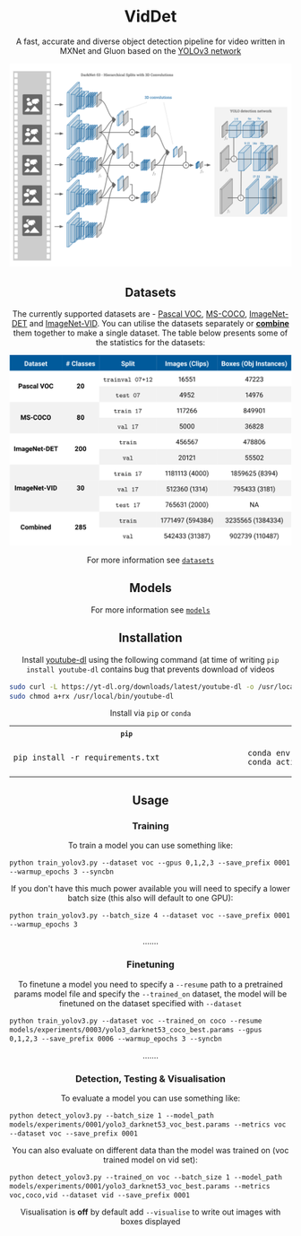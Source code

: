 <h1 align='center'>VidDet</h1>
<p align=center>
A fast, accurate and diverse object detection pipeline for video written
in MXNet and Gluon based on the <a href="https://pjreddie.com/darknet/yolo/">YOLOv3 network</a>
</p>

<p align="center"><img src="img/Temporal_YOLO_Conv.svg"></p>

<h2 align='center'></h2>
<h2 align='center'>Datasets</h2>

<p align="center">
The currently supported datasets are - <a href="http://host.robots.ox.ac.uk/pascal/VOC/">Pascal VOC</a>, <a href="http://cocodataset.org/">MS-COCO</a>, <a href="http://image-net.org/challenges/LSVRC/2017/download-images-1p39.php">ImageNet-DET</a> and <a href="http://image-net.org/challenges/LSVRC/2017/download-images-1p39.php">ImageNet-VID</a>. You can utilise the datasets separately or <a href="datasets#a-combined-dataset"><b>combine</b></a> them together to make a single dataset. The table below presents some of the statistics for the datasets:
</p>


<p align="center"><img src="img/viddet_data_main.svg"></p>

<!-- | Dataset     |       split      |  Images (Clips) |  Boxes (Obj Instances) | Categories | -->
<!-- |-------------|------------------|-----------------|----------------|------------| -->
<!-- | PascalVOC   | `trainval 07+12` |           16551 |          47223 |         20 | -->
<!-- | PascalVOC   |     `test 07`    |            4952 |          14976 |         20 | -->
<!-- |             |                  |                 |                |            | -->
<!-- | MSCoco      |    `train 17`    |          117266 |         849901 |         80 | -->
<!-- | MSCoco      |     `val 17`     |            5000 |          36828 |         80 | -->
<!-- |             |                  |                 |                |            | -->
<!-- | ImageNetDET |     `train`      |          456567 |         478806 |        200 | -->
<!-- | ImageNetDET |       `val`      |           20121 |          55502 |        200 | -->
<!-- | ImageNetDET | `train_nonempty` |          333474 |         478806 |        200 | -->
<!-- | ImageNetDET |  `val_nonempty`  |           18680 |          55502 |        200 | -->
<!-- |             |                  |                 |                |            | -->
<!-- | ImageNetVID |    `train15`     |  1122397 (3862) | 1731913 (7911) |         30 | -->
<!-- | ImageNetVID |      `val15`     |    176126 (555) |  273505 (1309) |         30 | -->
<!-- | ImageNetVID |     `test15`     |    315176 (937) |             NA |         30 | -->
<!-- | ImageNetVID |`train15_nonempty`|  1086132 (3862) | 1731913 (7911) |         30 | -->
<!-- | ImageNetVID | `val15_nonempty` |    172080 (555) |  273505 (1309) |         30 | -->
<!-- |             |                  |                 |                |            | -->
<!-- | ImageNetVID |    `train17`     |  1181113 (4000) | 1859625 (8394) |         30 | -->
<!-- | ImageNetVID |      `val17`     |   512360 (1314) |  795433 (3181) |         30 | -->
<!-- | ImageNetVID |     `test17`     |   765631 (2000) |             NA |         30 | -->
<!-- | ImageNetVID |`train17_nonempty`|  1142945 (4000) | 1859625 (8394) |         30 | -->
<!-- | ImageNetVID | `val17_nonempty` |   492183 (1314) |  795433 (3181) |         30 | -->
<!-- | ImageNetVID | `train17_ne_0.04`|    47481 (4000) |   78501 (8682) |         30 | -->
<!-- | ImageNetVID |  `val17_ne_0.04` |    20353 (1314) |   33384 (3295) |         30 | -->
<!-- |             |                  |                 |                |            | -->
<!-- | YouTubeBB   |      `train`     | 5608012 (301987) | 5608012 (444053) |         23 | -->
<!-- | YouTubeBB   |       `val`      |   625338 (33578) |   625338 (49193) |         23 | -->
<!-- | YouTubeBB   | `train_nonempty` | 4580762 (294853) | 4484014 (294715) |         23 | -->
<!-- | YouTubeBB   |  `val_nonempty`  |   508988 (32661) |  497616 (32650) |         23 | -->
<!-- *YouTubeBB stats are annotation stats, access to image data yet to be -->
<!-- confirmed, will be updated in future* -->

<p align="center">For more information see <a href="datasets"><code>datasets</code></a></p>

<h2 align='center'></h2>
<h2 align='center'>Models</h2>

<p align="center">For more information see <a href="models"><code>models</code></a></p>


<h2 align='center'></h2>
<h2 align='center'>Installation</h2>


<p align="center">Install <a href="https://youtube-dl.org/">youtube-dl</a> using the following command (at time of writing <code>pip install youtube-dl</code> contains bug that prevents download of videos</p>

```bash
sudo curl -L https://yt-dl.org/downloads/latest/youtube-dl -o /usr/local/bin/youtube-dl
sudo chmod a+rx /usr/local/bin/youtube-dl
```

<p align="center">Install via <code>pip</code> or <code>conda</code></p>
<p align="center">
<table style="width:100%">
  <tr>
    <th><code>pip</code></th>
    <th><code>conda</code></th>
  </tr>
  <tr>
    <td><pre>pip install -r requirements.txt                 </pre></td>
    <td><pre>conda env create -f environment.yml              <br>conda activate viddet-mx</pre></td>
  </tr>
</table>
</p>

<h2 align='center'></h2>
<h2 align='center'>Usage</h2>

<h3 align='center'>Training</h3>

<p align="center">To train a model you can use something like:</p>

```
python train_yolov3.py --dataset voc --gpus 0,1,2,3 --save_prefix 0001 --warmup_epochs 3 --syncbn
```

<p align="center">If you don't have this much power available you will need to specify a lower batch size (this also will default to one GPU):</p>

```
python train_yolov3.py --batch_size 4 --dataset voc --save_prefix 0001 --warmup_epochs 3
```

<p align="center">.......</p>
<h3 align='center'>Finetuning</h3>

<p align="center">To finetune a model you need to specify a <code>--resume</code> path to a pretrained params model file and specify the <code>--trained_on</code> dataset, the model will be finetuned on the dataset specified with <code>--dataset</code></p>

```
python train_yolov3.py --dataset voc --trained_on coco --resume models/experiments/0003/yolo3_darknet53_coco_best.params --gpus 0,1,2,3 --save_prefix 0006 --warmup_epochs 3 --syncbn
```

<p align="center">.......</p>
<h3 align='center'>Detection, Testing & Visualisation</h3>

<p align="center">To evaluate a model you can use something like:</p>

```
python detect_yolov3.py --batch_size 1 --model_path models/experiments/0001/yolo3_darknet53_voc_best.params --metrics voc --dataset voc --save_prefix 0001
```

<p align="center">You can also evaluate on different data than the model was trained on (voc trained model on vid set):</p>

```
python detect_yolov3.py --trained_on voc --batch_size 1 --model_path models/experiments/0001/yolo3_darknet53_voc_best.params --metrics voc,coco,vid --dataset vid --save_prefix 0001
```

<p align="center">Visualisation is <b>off</b> by default add <code>--visualise</code> to write out images with boxes displayed</p>
